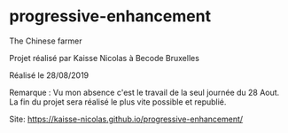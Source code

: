 # progressive-enhancement

The Chinese farmer

Projet réalisé par Kaisse Nicolas à Becode Bruxelles

Réalisé le 28/08/2019

Remarque : Vu mon absence c'est le travail de la seul journée du 28 Aout.
La fin du projet sera réalisé le plus vite possible et republié.

Site: https://kaisse-nicolas.github.io/progressive-enhancement/
